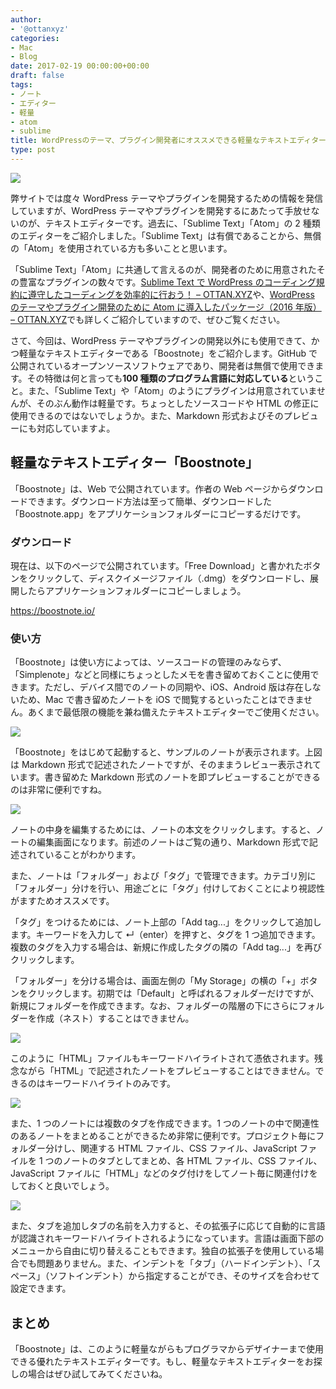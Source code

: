 ```yaml
---
author:
- '@ottanxyz'
categories:
- Mac
- Blog
date: 2017-02-19 00:00:00+00:00
draft: false
tags:
- ノート
- エディター
- 軽量
- atom
- sublime
title: WordPressのテーマ、プラグイン開発者にオススメできる軽量なテキストエディター「Boostnote」
type: post
---
```


![](170219-58a972d7665c9.jpg)

弊サイトでは度々 WordPress テーマやプラグインを開発するための情報を発信していますが、WordPress テーマやプラグインを開発するにあたって手放せないのが、テキストエディターです。過去に、「Sublime Text」「Atom」の 2 種類のエディターをご紹介しました。「Sublime Text」は有償であることから、無償の「Atom」を使用されている方も多いことと思います。

「Sublime Text」「Atom」に共通して言えるのが、開発者のために用意されたその豊富なプラグインの数々です。[Sublime Text で WordPress のコーディング規約に遵守したコーディングを効率的に行おう！ – OTTAN.XYZ](/posts/2016/05/sublime-text-wordpress-standard-coding-4309/)や、[WordPress のテーマやプラグイン開発のために Atom に導入したパッケージ（2016 年版） – OTTAN.XYZ](/posts/2016/05/wordpress-atom-recommended-package-4369/)でも詳しくご紹介していますので、ぜひご覧ください。

さて、今回は、WordPress テーマやプラグインの開発以外にも使用できて、かつ軽量なテキストエディターである「Boostnote」をご紹介します。GitHub で公開されているオープンソースソフトウェアであり、開発者は無償で使用できます。その特徴は何と言っても**100 種類のプログラム言語に対応している**ということ。また、「Sublime Text」や「Atom」のようにプラグインは用意されていませんが、そのぶん動作は軽量です。ちょっとしたソースコードや HTML の修正に使用できるのではないでしょうか。また、Markdown 形式およびそのプレビューにも対応していますよ。

## 軽量なテキストエディター「Boostnote」

「Boostnote」は、Web で公開されています。作者の Web ページからダウンロードできます。ダウンロード方法は至って簡単、ダウンロードした「Boostnote.app」をアプリケーションフォルダーにコピーするだけです。

### ダウンロード

現在は、以下のページで公開されています。「Free Download」と書かれたボタンをクリックして、ディスクイメージファイル（.dmg）をダウンロードし、展開したらアプリケーションフォルダーにコピーしましょう。

https://boostnote.io/

### 使い方

「Boostnote」は使い方によっては、ソースコードの管理のみならず、「Simplenote」などと同様にちょっとしたメモを書き留めておくことに使用できます。ただし、デバイス間でのノートの同期や、iOS、Android 版は存在しないため、Mac で書き留めたノートを iOS で閲覧するといったことはできません。あくまで最低限の機能を兼ね備えたテキストエディターでご使用ください。

![](170219-58a972de6e70c.png)

「Boostnote」をはじめて起動すると、サンプルのノートが表示されます。上図は Markdown 形式で記述されたノートですが、そのままうレビュー表示されています。書き留めた Markdown 形式のノートを即プレビューすることができるのは非常に便利ですね。

![](170219-58a972e39b60c.png)

ノートの中身を編集するためには、ノートの本文をクリックします。すると、ノートの編集画面になります。前述のノートはご覧の通り、Markdown 形式で記述されていることがわかります。

また、ノートは「フォルダー」および「タグ」で管理できます。カテゴリ別に「フォルダー」分けを行い、用途ごとに「タグ」付けしておくことにより視認性がますためオススメです。

「タグ」をつけるためには、ノート上部の「Add tag...」をクリックして追加します。キーワードを入力して ↵（enter）を押すと、タグを 1 つ追加できます。複数のタグを入力する場合は、新規に作成したタグの隣の「Add tag...」を再びクリックします。

「フォルダー」を分ける場合は、画面左側の「My Storage」の横の「+」ボタンをクリックします。初期では「Default」と呼ばれるフォルダーだけですが、新規にフォルダーを作成できます。なお、フォルダーの階層の下にさらにフォルダーを作成（ネスト）することはできません。

![](170219-58a972e9da24b.png)

このように「HTML」ファイルもキーワードハイライトされて憑依されます。残念ながら「HTML」で記述されたノートをプレビューすることはできません。できるのはキーワードハイライトのみです。

![](170219-58a972eeefa49.png)

また、1 つのノートには複数のタブを作成できます。1 つのノートの中で関連性のあるノートをまとめることができるため非常に便利です。プロジェクト毎にフォルダー分けし、関連する HTML ファイル、CSS ファイル、JavaScript ファイルを 1 つのノートのタブとしてまとめ、各 HTML ファイル、CSS ファイル、JavaScript ファイルに「HTML」などのタグ付けをしてノート毎に関連付けをしておくと良いでしょう。

![](170219-58a972f5559bd.png)

また、タブを追加しタブの名前を入力すると、その拡張子に応じて自動的に言語が認識されキーワードハイライトされるようになっています。言語は画面下部のメニューから自由に切り替えることもできます。独自の拡張子を使用している場合でも問題ありません。また、インデントを「タブ」（ハードインデント）、「スペース」（ソフトインデント）から指定することができ、そのサイズを合わせて設定できます。

## まとめ

「Boostnote」は、このように軽量ながらもプログラマからデザイナーまで使用できる優れたテキストエディターです。もし、軽量なテキストエディターをお探しの場合はぜひ試してみてくださいね。